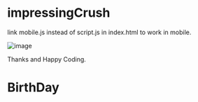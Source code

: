 # impressingCrush
link mobile.js instead of script.js in index.html to work in mobile.

![image](https://github.com/developerrahulofficial/impressingCrush/assets/83329806/1a50454f-634d-4d5b-8f8a-ef2333f366c9)


Thanks and Happy Coding.
# BirthDay
